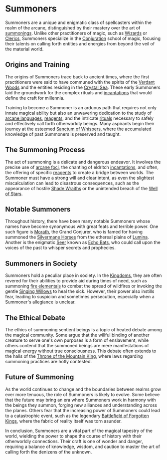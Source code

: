 # Summoners

Summoners are a unique and enigmatic class of spellcasters within the realm of the arcane, distinguished by their mastery over the art of [summonings](Summonings.md). Unlike other practitioners of magic, such as [Wizards](Wizards.md) or [Clerics](Clerics.md), Summoners specialize in the [Conjuration](Conjuration.md) school of magic, focusing their talents on calling forth entities and energies from beyond the veil of the material world.

## Origins and Training

The origins of Summoners trace back to ancient times, where the first practitioners were said to have communed with the spirits of the [Verdant Woods](Verdant%20Woods.md) and the entities residing in the [Crystal Sea](Crystal%20Sea.md). These early Summoners laid the groundwork for the complex rituals and [incantations](Incantations.md) that would define the craft for millennia.

Training to become a Summoner is an arduous path that requires not only innate magical ability but also an unwavering dedication to the study of [arcane languages](Arcane%20Languages.md), [reagents](Reagents.md), and the intricate [rituals](Rituals.md) necessary to safely and effectively call forth otherworldly beings. Many aspirants begin their journey at the esteemed [Sanctum of Whispers](Sanctum%20of%20Whispers.md), where the accumulated knowledge of past Summoners is preserved and taught.

## The Summoning Process

The act of summoning is a delicate and dangerous endeavor. It involves the precise use of [arcane foci](Arcane%20Foci.md), the chanting of eldritch [incantations](Incantations.md), and often, the offering of specific [reagents](Reagents.md) to create a bridge between worlds. The Summoner must have a strong will and clear intent, as even the slightest miscalculation can lead to disastrous consequences, such as the appearance of hostile [Shade Wraiths](Shade%20Wraiths.md) or the unintended breach of the [Well of Stars](Well%20of%20Stars.md).

## Notable Summoners

Throughout history, there have been many notable Summoners whose names have become synonymous with great feats and terrible power. One such figure is [Morath](Morath.md), the Grand Conjurer, who is famed for having summoned the [Silvermane Horses](Silvermane%20Horses.md) from the ethereal plains of [Lumina](Lumina.md). Another is the enigmatic [Seer](Seer.md) known as [Echo Bats](Echo%20Bats.md), who could call upon the voices of the past to whisper secrets and prophecies.

## Summoners in Society

Summoners hold a peculiar place in society. In the [Kingdoms](Kingdoms.md), they are often revered for their abilities to provide aid during times of need, such as summoning [fire elementals](Fire%20Elementals.md) to combat the spread of wildfires or invoking the gentle [Singing Willows](Singing%20Willows.md) to heal the sick. However, their power also instills fear, leading to suspicion and sometimes persecution, especially when a Summoner's allegiance is unclear.

## The Ethical Debate

The ethics of summoning sentient beings is a topic of heated debate among the magical community. Some argue that the willful binding of another creature to serve one's own purposes is a form of enslavement, while others contend that the summoned beings are mere manifestations of magical energy without true consciousness. This debate often extends to the halls of the [Throne of the Mountain King](Throne%20of%20the%20Mountain%20King.md), where laws regarding summoning practices are hotly contested.

## Future of Summoning

As the world continues to change and the boundaries between realms grow ever more tenuous, the role of Summoners is likely to evolve. Some believe that the future may bring an era where Summoners work in harmony with the beings they summon, forging new alliances and understanding across the planes. Others fear that the increasing power of Summoners could lead to a catastrophic event, such as the legendary [Battlefield of Forgotten Kings](Battlefield%20of%20Forgotten%20Kings.md), where the fabric of reality itself was torn asunder.

In conclusion, Summoners are a vital part of the magical tapestry of the world, wielding the power to shape the course of history with their otherworldly connections. Their craft is one of wonder and danger, requiring a balance of knowledge, wisdom, and caution to master the art of calling forth the denizens of the unknown.
